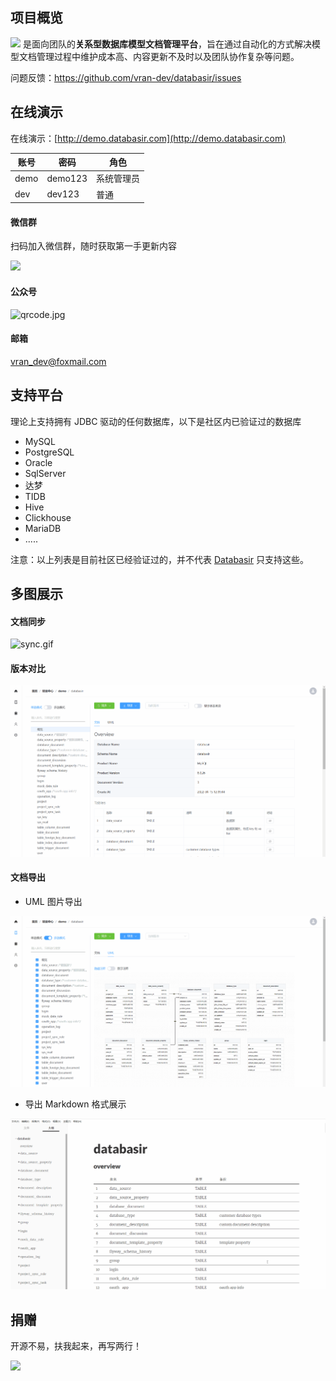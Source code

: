 ## 项目概览

![](../../databasir.png) 是面向团队的**关系型数据库模型文档管理平台**，旨在通过自动化的方式解决模型文档管理过程中维护成本高、内容更新不及时以及团队协作复杂等问题。

问题反馈：https://github.com/vran-dev/databasir/issues

## 在线演示

在线演示：[http://demo.databasir.com](http://demo.databasir.com)

| 账号 | 密码    | 角色       |
| ---- | ------- | ---------- |
| demo | demo123 | 系统管理员 |
| dev  | dev123  | 普通       |


<!-- tabs:start -->

#### **微信群**

扫码加入微信群，随时获取第一手更新内容

<img src="https://s2.loli.net/2022/05/17/cBElowCb7gDfyQW.jpg" width="250px" />

#### **公众号**

![qrcode.jpg](https://s2.loli.net/2022/04/22/mZjlG5u4vrXW1SL.jpg)

#### **邮箱**

vran_dev@foxmail.com

<!-- tabs:end -->

## 支持平台

理论上支持拥有 JDBC 驱动的任何数据库，以下是社区内已验证过的数据库

- MySQL
- PostgreSQL
- Oracle
- SqlServer
- 达梦
- TIDB
- Hive
- Clickhouse
- MariaDB
- .....

注意：以上列表是目前社区已经验证过的，并不代表 [Databasir](https://github.com/vran-dev/databasir) 只支持这些。

## 多图展示

<!-- tabs:start -->

#### **文档同步**

![sync.gif](https://s2.loli.net/2022/04/22/aoiSR1V3MuN67m8.gif)

#### **版本对比**

![](index/diff.gif)

#### **文档导出**

- UML 图片导出

![](index/uml-export.gif)

- 导出 Markdown 格式展示

![](index/markdown-exported.gif)

<!-- tabs:end -->

## 捐赠

开源不易，扶我起来，再写两行！

<img src="img/sponsor.jpg" width="280">

